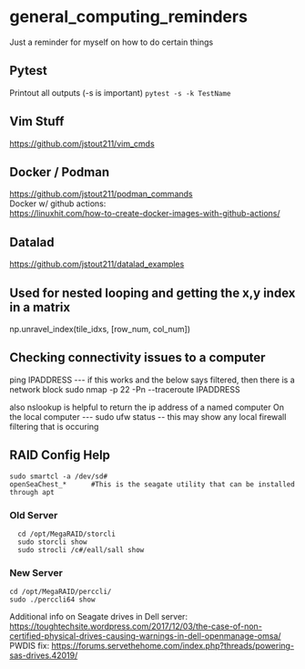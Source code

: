 # general_computing_reminders
Just a reminder for myself on how to do certain things

## Pytest
Printout all outputs (-s is important)
`pytest -s -k TestName`

## Vim Stuff
https://github.com/jstout211/vim_cmds

## Docker / Podman
https://github.com/jstout211/podman_commands  <br>
Docker w/ github actions: <br>
https://linuxhit.com/how-to-create-docker-images-with-github-actions/

## Datalad
https://github.com/jstout211/datalad_examples

## Used for nested looping and getting the x,y index in a matrix
np.unravel_index(tile_idxs, [row_num, col_num])

## Checking connectivity issues to a computer
ping IPADDRESS --- if this works and the below says filtered, then there is a network block
sudo nmap -p 22 -Pn --traceroute IPADDRESS

also nslookup is helpful to return the ip address of a named computer
On the local computer --- sudo ufw status -- this may show any local firewall filtering that is occuring

## RAID Config Help
```
sudo smartcl -a /dev/sd#
openSeaChest_*      #This is the seagate utility that can be installed through apt
```

### Old Server
```
  cd /opt/MegaRAID/storcli
  sudo storcli show
  sudo strocli /c#/eall/sall show
```
### New Server
```
cd /opt/MegaRAID/perccli/
sudo ./perccli64 show
```

Additional info on Seagate drives in Dell server: https://toughtechsite.wordpress.com/2017/12/03/the-case-of-non-certified-physical-drives-causing-warnings-in-dell-openmanage-omsa/
PWDIS  fix: https://forums.servethehome.com/index.php?threads/powering-sas-drives.42019/








